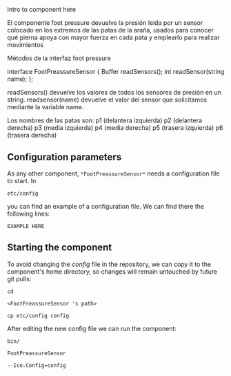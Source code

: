 ```
```
#
``` FootPreassureSensor
```
Intro to component here

El componente foot pressure devuelve la presión leida por un sensor colocado en los extremos de las patas de la araña, usados para conocer qué pierna apoya con mayor fuerza en cada pata y emplearlo para realizar movimientos

Métodos de la interfaz foot pressure

 interface FootPreassureSensor
    {
        Buffer readSensors();
	int readSensor(string name);
    };

readSensors() devuelve los valores de todos los sensores de presión en un string.
readsensor(name) devuelve el valor del sensor que solicitamos mediante la variable name.

Los nombres de las patas son:
p1 (delantera izquierda)
p2 (delantera derecha)
p3 (media izquierda)
p4 (media derecha)
p5 (trasera izquierda)
p6 (trasera derecha)



## Configuration parameters
As any other component,
``` *FootPreassureSensor* ```
needs a configuration file to start. In

    etc/config

you can find an example of a configuration file. We can find there the following lines:

    EXAMPLE HERE

    
## Starting the component
To avoid changing the *config* file in the repository, we can copy it to the component's home directory, so changes will remain untouched by future git pulls:

    cd

``` <FootPreassureSensor 's path> ```

    cp etc/config config
    
After editing the new config file we can run the component:

    bin/

```FootPreassureSensor ```

    --Ice.Config=config
